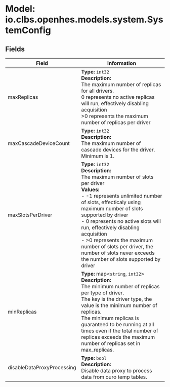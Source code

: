 # Model: io.clbs.openhes.models.system.SystemConfig

## Fields

| Field | Information |
| --- | --- |
| maxReplicas | <b>Type:</b> `int32`<br><b>Description:</b><br>The maximum number of replicas for all drivers.<br>    0 represents no active replicas will run, effectively disabling acquisition<br>   >0 represents the maximum number of replicas per driver |
| maxCascadeDeviceCount | <b>Type:</b> `int32`<br><b>Description:</b><br>The maximum number of cascade devices for the driver. Minimum is 1. |
| maxSlotsPerDriver | <b>Type:</b> `int32`<br><b>Description:</b><br>The maximum number of slots per driver<br> <b>Values:</b><br> - -1 represents unlimited number of slots, effecticaly using maximum number of slots supported by driver<br> -  0 represents no active slots will run, effectively disabling acquisition<br> - >0 represents the maximum number of slots per driver, the number of slots never exceeds the number of slots supported by driver |
| minReplicas | <b>Type:</b> map<`string`, `int32`><br><b>Description:</b><br>The minimum number of replicas per type of driver.<br> The key is the driver type, the value is the minimum number of replicas.<br> The minimum replicas is guaranteed to be running at all times even if the total number of replicas exceeds the maximum number of replicas set in max_replicas. |
| disableDataProxyProcessing | <b>Type:</b> `bool`<br><b>Description:</b><br>Disable data proxy to process data from ouro temp tables. |

